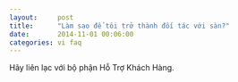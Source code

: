 ```yaml
---
layout:     post
title:      "Làm sao để tôi trở thành đối tác với sàn?"
date:       2014-11-01 00:06:00
categories: vi faq
---
```


Hãy liên lạc với bộ phận Hỗ Trợ Khách Hàng.
